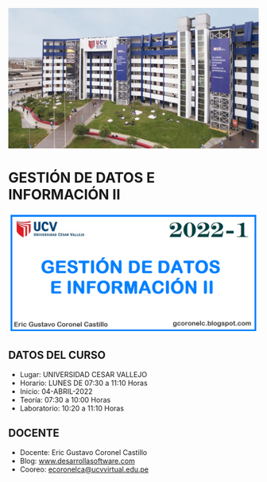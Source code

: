 ![GESTIÓN DE DATOS E INFORMACIÓN II](https://raw.githubusercontent.com/gcoronelc/UCV_GDEI-II_202201-A1/master/img/portada.png)

#  GESTIÓN DE DATOS E INFORMACIÓN II


![GESTIÓN DE DATOS E INFORMACIÓN II](https://raw.githubusercontent.com/gcoronelc/UCV_GDEI-II_202201-A1/master/img/curso.png)


## DATOS DEL CURSO

- Lugar: UNIVERSIDAD CESAR VALLEJO
- Horario: LUNES DE 07:30 a 11:10 Horas
- Inicio: 04-ABRIL-2022
- Teoría: 07:30 a 10:00 Horas
- Laboratorio: 10:20 a 11:10 Horas


## DOCENTE

- Docente: Eric Gustavo Coronel Castillo
- Blog: www.desarrollasoftware.com
- Cooreo: ecoronelca@ucvvirtual.edu.pe





